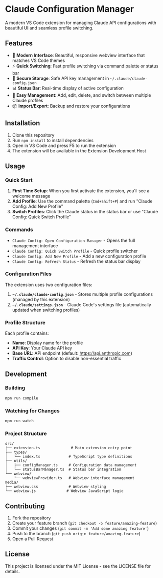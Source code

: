 # Claude Configuration Manager

A modern VS Code extension for managing Claude API configurations with beautiful UI and seamless profile switching.

## Features

- 🎨 **Modern Interface**: Beautiful, responsive webview interface that matches VS Code themes
- ⚡ **Quick Switching**: Fast profile switching via command palette or status bar
- 🔐 **Secure Storage**: Safe API key management in `~/.claude/claude-config.json`
- 📊 **Status Bar**: Real-time display of active configuration
- 🔄 **Easy Management**: Add, edit, delete, and switch between multiple Claude profiles
- 📦 **Import/Export**: Backup and restore your configurations

## Installation

1. Clone this repository
2. Run `npm install` to install dependencies
3. Open in VS Code and press F5 to run the extension
4. The extension will be available in the Extension Development Host

## Usage

### Quick Start

1. **First Time Setup**: When you first activate the extension, you'll see a welcome message
2. **Add Profile**: Use the command palette (`Cmd+Shift+P`) and run "Claude Config: Add New Profile"
3. **Switch Profiles**: Click the Claude status in the status bar or use "Claude Config: Quick Switch Profile"

### Commands

- `Claude Config: Open Configuration Manager` - Opens the full management interface
- `Claude Config: Quick Switch Profile` - Quick profile switcher
- `Claude Config: Add New Profile` - Add a new configuration profile
- `Claude Config: Refresh Status` - Refresh the status bar display

### Configuration Files

The extension uses two configuration files:

1. **`~/.claude/claude-config.json`** - Stores multiple profile configurations (managed by this extension)
2. **`~/.claude/settings.json`** - Claude Code's settings file (automatically updated when switching profiles)

### Profile Structure

Each profile contains:
- **Name**: Display name for the profile
- **API Key**: Your Claude API key
- **Base URL**: API endpoint (default: https://api.anthropic.com)
- **Traffic Control**: Option to disable non-essential traffic

## Development

### Building

```bash
npm run compile
```

### Watching for Changes

```bash
npm run watch
```

### Project Structure

```
src/
├── extension.ts              # Main extension entry point
├── types/
│   └── index.ts             # TypeScript type definitions
├── utils/
│   ├── configManager.ts     # Configuration data management
│   └── statusBarManager.ts  # Status bar integration
└── webview/
    └── webviewProvider.ts   # Webview interface management
media/
├── webview.css              # Webview styling
└── webview.js              # Webview JavaScript logic
```

## Contributing

1. Fork the repository
2. Create your feature branch (`git checkout -b feature/amazing-feature`)
3. Commit your changes (`git commit -m 'Add some amazing feature'`)
4. Push to the branch (`git push origin feature/amazing-feature`)
5. Open a Pull Request

## License

This project is licensed under the MIT License - see the LICENSE file for details.